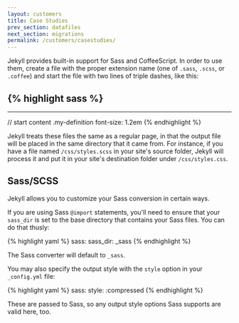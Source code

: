 ```yaml
---
layout: customers
title: Case Studies
prev_section: datafiles
next_section: migrations
permalink: /customers/casestudies/
---
```


Jekyll provides built-in support for Sass and CoffeeScript. In order to use
them, create a file with the proper extension name (one of `.sass`, `.scss`,
or `.coffee`) and start the file with two lines of triple dashes, like this:

{% highlight sass %}
---
---

// start content
.my-definition
  font-size: 1.2em
{% endhighlight %}

Jekyll treats these files the same as a regular page, in that the output file
will be placed in the same directory that it came from. For instance, if you
have a file named `/css/styles.scss` in your site's source folder, Jekyll
will process it and put it in your site's destination folder under
`/css/styles.css`.

## Sass/SCSS

Jekyll allows you to customize your Sass conversion in certain ways.

If you are using Sass `@import` statements, you'll need to ensure that your
`sass_dir` is set to the base directory that contains your Sass files. You
can do that thusly:

{% highlight yaml %}
sass:
    sass_dir: _sass
{% endhighlight %}

The Sass converter will default to `_sass`.

You may also specify the output style with the `style` option in your
`_config.yml` file:

{% highlight yaml %}
sass:
    style: :compressed
{% endhighlight %}

These are passed to Sass, so any output style options Sass supports are valid
here, too.
